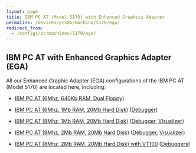 ```yaml
---
layout: page
title: IBM PC AT (Model 5170) with Enhanced Graphics Adapter
permalink: /devices/pcx86/machine/5170/ega/
redirect_from:
  - /configs/pc/machines/5170/ega/
---
```


IBM PC AT with Enhanced Graphics Adapter (EGA)
----------------------------------------------

All our Enhanced Graphic Adapter (EGA) configurations of the IBM PC AT (Model 5170) are located here, including:

* [IBM PC AT (6Mhz, 640Kb RAM, Dual Floppy)](/devices/pcx86/machine/5170/ega/640kb/)

* [IBM PC AT (6Mhz, 1Mb RAM, 20Mb Hard Disk)](/devices/pcx86/machine/5170/ega/1024kb/rev1/) ([Debugger](/devices/pcx86/machine/5170/ega/1024kb/rev1/debugger/))
* [IBM PC AT (8Mhz, 1Mb RAM, 20Mb Hard Disk)](/devices/pcx86/machine/5170/ega/1024kb/rev3/) ([Debugger](/devices/pcx86/machine/5170/ega/1024kb/rev3/debugger/), [Visualizer](/devices/pcx86/machine/5170/ega/1024kb/rev3/debugger/visual/))

* [IBM PC AT (8Mhz, 2Mb RAM, 20Mb Hard Disk)](/devices/pcx86/machine/5170/ega/2048kb/rev3/) ([Debugger](/devices/pcx86/machine/5170/ega/2048kb/rev3/debugger/), [Visualizer](/devices/pcx86/machine/5170/ega/2048kb/rev3/debugger/visual/))
* [IBM PC AT (8Mhz, 2Mb RAM, 20Mb Hard Disk) with VT100](/devices/pcx86/machine/5170/ega/2048kb/rev3/vt100/) ([Debuggers](/devices/pcx86/machine/5170/ega/2048kb/rev3/debugger/vt100/))
